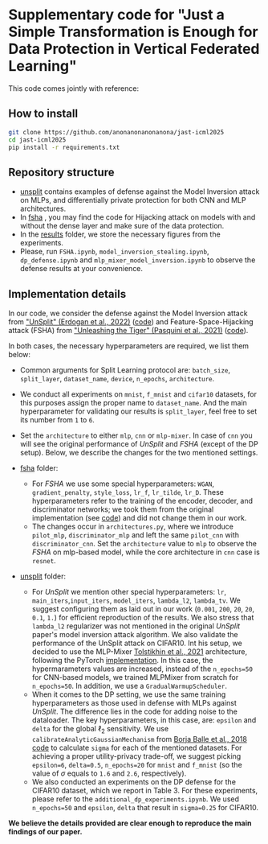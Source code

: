 # Supplementary code for "Just a Simple Transformation is Enough for Data Protection in Vertical Federated Learning"

This code comes jointly with reference:

## How to install

```bash
git clone https://github.com/anonanonanonanona/jast-icml2025
cd jast-icml2025
pip install -r requirements.txt
```

## Repository structure

* <ins>unsplit</ins> contains examples of defense against the Model Inversion attack on MLPs, and differentially private protection for both CNN and MLP architectures.
* In <ins>fsha</ins> , you may find the code for Hijacking attack on models with and without the dense layer and make sure of the data protection.
* In the <ins>results</ins> folder, we store the necessary figures from the experiments.
* Please, run  ```FSHA.ipynb```, ```model_inversion_stealing.ipynb```, ```dp_defense.ipynb``` and ```mlp_mixer_model_inversion.ipynb``` to observe the defense results at your convenience.

## Implementation details

In our code, we consider the defense against the Model Inversion attack from ["UnSplit" (Erdogan et al., 2022)](https://arxiv.org/abs/2108.09033) ([code](https://github.com/ege-erdogan/unsplit)) and Feature-Space-Hijacking attack (FSHA) from ["Unleashing the Tiger" (Pasquini et al., 2021)](https://arxiv.org/abs/2012.02670) ([code](https://github.com/pasquini-dario/SplitNN_FSHA)).

In both cases, the necessary hyperparameters are required, we list them below:

- Common arguments for Split Learning protocol are: ```batch_size```, ```split_layer```, ```dataset_name```, ```device```, ```n_epochs```, ```architecture```.
- We conduct all experiments on ```mnist```, ```f_mnist``` and ```cifar10``` datasets, for this purposes assign the proper name to ```dataset_name```. And the main hyperparameter for validating our results is ```split_layer```, feel free to set its number from ```1``` to ```6```. 
- Set the ```architecture``` to either ```mlp```, ```cnn``` or ```mlp-mixer```. In case of ```cnn``` you will see the original performance of *UnSplit* and *FSHA* (except of the DP setup).
Below, we describe the changes for the two mentioned settings.

- <ins>fsha</ins> folder:
    - For *FSHA* we use some special hyperparameters: ```WGAN```, ```gradient_penalty```, ```style_loss```, ```lr_f```, ```lr_tilde```, ```lr_D```. These hyperparameters refer to the training of the encoder, decoder, and discriminator networks; we took them from the original implementation (see [code](https://github.com/pasquini-dario/SplitNN_FSHA/blob/main/FSHA.ipynb)) and did not change them in our work.
    - The changes occur in ```architectures.py```, where we introduce ```pilot_mlp```, ```discriminator_mlp``` and left the same ```pilot_cnn```  with ```discriminator_cnn```.  Set the ```architecture``` value to ```mlp``` to observe the *FSHA* on mlp-based model, while the core architecture in ```cnn``` case is ```resnet```.

- <ins>unsplit</ins> folder:
    - For *UnSplit* we mention other special hyperparameters: ```lr```, ```main_iters```,```input_iters```, ```model_iters```, ```lambda_l2```, ```lambda_tv```. We suggest configuring them as laid out in our work (```0.001```, ```200```, ```20```, ```20```, ```0.1```, ```1.```) for efficient reproduction of the results. We also stress that ```lambda_l2``` regularizer was not mentioned in the original *UnSplit* paper's model inversion attack algorithm. We also validate the performance of the UnSplit attack on CIFAR10. Int his setup, we decided to use the MLP-Mixer [Tolstikhin et al., 2021](https://arxiv.org/abs/2105.01601) architecture, following the PyTorch [implementation](https://github.com/omihub777/MLP-Mixer-CIFAR). In this case, the hypermarameters values are increased, instead of the ```n_epochs=50``` for CNN-based models, we trained MLPMixer from scratch for ```n_epochs=50```. In addition, we use a ```GradualWarmupScheduler```.
    - When it comes to the DP setting, we use the same training hyperparameters as those used in defense with MLPs against *UnSplit*. The difference lies in the code for adding noise to the dataloader. The key hyperparameters, in this case, are: ```epsilon``` and ```delta``` for the global $\ell_2$ sensitivity. We use ```calibrateAnalyticGaussianMechanism``` from [Borja Balle et al., 2018](https://arxiv.org/abs/1805.06530) [code](https://github.com/BorjaBalle/analytic-gaussian-mechanism/blob/master/agm-example.py) to calculate ```sigma``` for each of the mentioned datasets. For achieving a proper utility-privacy trade-off, we suggest picking ```epsilon=6```, ```delta=0.5```, ```n_epochs=20``` for ```mnist``` and ```f_mnist``` (so the value of $\sigma$ equals to ```1.6``` and ```2.6```, respectively).
    - We also conducted an experiments on the DP defense for the CIFAR10 dataset, which we report in Table 3.  For these experiments, please refer to the ```additional_dp_experiments.ipynb```. We used ```n_epochs=50``` and ```epsilon```, ```delta``` that result in ```sigma=0.25``` for CIFAR10.

**We believe the details provided are clear enough to reproduce the main findings of our paper.**
